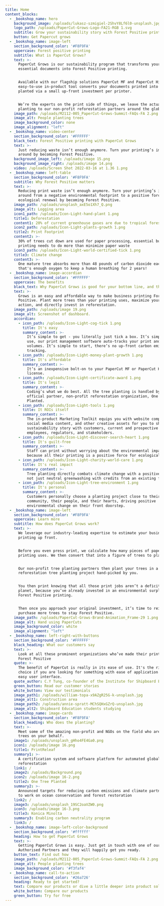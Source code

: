 ```yaml
---
title: Home
content_blocks:
  - _bookshop_name: hero
    background_image: /uploads/lukasz-szmigiel-2ShvY8Lf6l0-unsplash.jpg
    logo_path: /uploads/PaperCut-Grows-Logo-FA21-RGB 1.svg
    subtitle: Grow your sustainability story with Forest Positive printing
    button: Get Papercut grows
  - _bookshop_name: image-left
    section_background_color: '#F8F9FA'
    uppercase: Forest positive printing
    subtitle: What is PaperCut Grows?
    text: >-
      PaperCut Grows is our sustainability program that transforms your
      essential documents into Forest Positive printing.


      Available with our flagship solutions PaperCut MF and PaperCut Hive, this
      easy-to-use in-product tool converts your documents printed into trees
      planted via a small up-front investment per printer.


      We’re the experts on the print side of things, we leave the actual tree
      planting to our non-profit reforestation partners around the globe.
    image_path: /uploads/M2112-005_PaperCut-Grows-Summit-FAQs-FA 2.png
    image_alt: People planting trees
    image_background_color: none
    image_alignment: "left"
  - _bookshop_name: video-center
    section_background_color: '#FFFFFF'
    black_text: Forest Positive printing with PaperCut Grows
    text: >-
      Just reducing waste isn’t enough anymore. Turn your printing’s impact
      around by becoming Forest Positive.
    background_image_left: /uploads/image 15.png
    background_image_right: /uploads/image 14.png
    video: /uploads/Screen Shot 2022-03-16 at 1.36 1.png
  - _bookshop_name: left-table
    section_background_color: '#F8F9FA'
    subtitle: Why Forest Positive matters
    text: >-
      Reducing print waste isn’t enough anymore. Turn your printing’s impact
      around from a negative environmental footprint to a positive force for
      ecological renewal by becoming Forest Positive.
    image_path: /uploads/unsplash_axE5o1Xh7_Q.png
    image_alt: Logging area
    icon1_path: /uploads/Icon-Light-hand-plant 1.png
    title1: Deforestation
    content1: 20% of current greenhouse gases are due to tropical forest destruction
    icon2_path: /uploads/Icon-Light-plants-growth 1.png
    title2: Print Footprint
    content2: >-
      30% of trees cut down are used for paper processing, essential business
      printing needs to do more than minimize paper waste
    icon3_path: /uploads/Icon-Light-world-certified-tick 1.png
    title3: Climate change
    content3: >-
      One mature tree absorbs more than 48 pounds of carbon dioxide each year,
      that's enough oxygen to keep a human breathing for 2 years!
  - _bookshop_name: image-accordian
    section_background_color: '#FFFFFF'
    uppercase: The benefits
    black_text: Why PaperCut Grows is good for your bottom line, and the planet
    text: >-
      Grows is an easy and affordable way to make business printing Forest
      Positive. Plant more trees than your printing uses, maximize your climate
      action, and directly invest in reforestation.
    image_path: /uploads/image 19.png
    image_alt: Screenshot of dashboard.
    accordian:
      - icon_path: /uploads/Icon-Light-cog-tick 1.png
        title: It's easy
        summary_content: >-
          It’s simple to get - you literally just tick a box. It’s simple to
          use, our print management software auto-tracks your print and planting
          volumes. It’s simple to start, there’s no up-front carbon emissions
          tracking.
      - icon_path: /uploads/Icon-Light-money-plant-growth 1.png
        title: It's affordable
        summary_content: >-
          It’s an inexpensive bolt-on to your PaperCut MF or PaperCut Hive
          license.
      - icon_path: /uploads/Icon-Light-certificate-award 1.png
        title: It's legit
        summary_content: >-
          Coding’s what we do best. All the tree planting is handled by our
          official partner, non-profit reforestation organization, One Tree
          Planted.
      - icon_path: /uploads/Icon-Light-tools 1.png
        title: It ROIs itself
        summary_content: >-
          The in-product Marketing Toolkit equips you with website components,
          social media content, and other creative assets for you to share your
          sustainability story with customers, current and prospective
          employees, regulators, and stakeholders.
      - icon_path: /uploads/Icon-Light-discover-search-heart 1.png
        title: It's guilt-free
        summary_content: >-
          Staff can print without worrying about the environmental impact,
          because all their printing is a positive force for ecological renewal.
      - icon_path: /uploads/Icon-Light-charity-world-care 1.png
        title: It's real impact
        summary_content: >-
          Tree planting directly combats climate change with a positive impact,
          not just neutral greenwashing with credits from an existing forest.
      - icon_path: /uploads/Icon-Light-tree-environment 1.png
        title: It's personal
        summary_content: >-
          Customers personally choose a planting project close to their
          community, their people, and their hearts, driving positive
          environmental change on their front doorstep.
  - _bookshop_name: image-left
    section_background_color: '#F8F9FA'
    uppercase: Learn more
    subtitle: How does PaperCut Grows work?
    text: >-
      We leverage our industry-leading expertise to estimate your business
      printing up front.


      Before you even press print, we calculate how many pieces of paper your
      printing uses. We then convert that into a figure of trees to plant.


      Our non-profit tree planting partners then plant your trees in a global
      reforestation tree planting project hand-picked by you.


      You then print knowing that all those print jobs aren’t a deficit on the
      planet, because you’ve already invested in an environmental surplus with
      Forest Positive printing.


      Then once you approach your original investment, it’s time to reinvest and
      purchase more trees to stay Forest Positive.
    image_path: /uploads/PaperCut-Grows-Brand-Animation_Frame-29 1.png
    image_alt: Hand using PaperCuts
    image_background_color: white
    image_alignment: "left"
  - _bookshop_name: left-right-with-buttons
    section_background_color: '#FFFFFF'
    black_heading: What our customers say
    text: >-
      Look at all these prominent organizations who’ve made their printing
      Forest Positive
    quote: >-
      The benefit of PaperCut is really in its ease of use. It's the right
      choice if you are looking for something with ease of application and an
      easy user interface.
    quote_author: C.Y Tung, co-founder of the Institute for Shipboard Education
    green_button: Read our customer stories
    white_button: View our testimonials
    image_path1: /uploads/william-topa-x9AZgR25G-k-unsplash.jpg
    image_alt1: Construction area
    image_path2: /uploads/annie-spratt-MChSQHxGZrQ-unsplash.jpg
    image_alt2: Shipboard Education students studying
  - _bookshop_name: image-cards
    section_background_color: '#F8F9FA'
    black_heading: Who does the planting?
    text: >-
      Meet some of the amazing non-profit and NGOs on the field who are planting
      trees on your behalf.
    image1: /uploads/unsplash_gHho4FE4Ga0.png
    icon1: /uploads/image 16.png
    title1: PrintReleaf
    summary1: >-
      A certification system and software platform for automated global
      reforestation
    link1: /
    image2: /uploads/Background.png
    icon2: /uploads/image 16-2.png
    title2: One Tree Planted
    summary2: >-
      Announced targets for reducing carbon emissions and climate partnerships
      to work on ocean conservation and forest restoration
    link2: /
    image3: /uploads/unsplash_19SC2oaVZW0.png
    icon3: /uploads/image 16-3.png
    title3: Konica Minolta
    summary3: Enabling carbon neutrality program
    link3: /
  - _bookshop_name: image-left-color-background
    section_background_color: '#ffffff'
    heading: How to get PaperCut Grows
    text: >-
      Getting PaperCut Grows is easy. Just get in touch with one of our
      Authorised Partners and they will happily get you ready.
    button_text: Find out how
    image_path: /uploads/M2112-005_PaperCut-Grows-Summit-FAQs-FA 2.png
    image_alt: People planting trees
    image_background_color: '#f3faf4'
  - _bookshop_name: call-to-action
    section_background_color: '#26a726'
    heading: Ready to get started?
    text: Compare our products or dive a little deeper into product solutions.
    white_button: Compare our products
    green_button: Try for free
---
```

